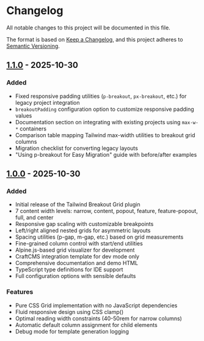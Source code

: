 # Changelog

All notable changes to this project will be documented in this file.

The format is based on [Keep a Changelog](https://keepachangelog.com/en/1.0.0/),
and this project adheres to [Semantic Versioning](https://semver.org/spec/v2.0.0.html).

## [1.1.0] - 2025-10-30

### Added

- Fixed responsive padding utilities (`p-breakout`, `px-breakout`, etc.) for legacy project integration
- `breakoutPadding` configuration option to customize responsive padding values
- Documentation section on integrating with existing projects using `max-w-*` containers
- Comparison table mapping Tailwind max-width utilities to breakout grid columns
- Migration checklist for converting legacy layouts
- "Using p-breakout for Easy Migration" guide with before/after examples

## [1.0.0] - 2025-10-30

### Added

- Initial release of the Tailwind Breakout Grid plugin
- 7 content width levels: narrow, content, popout, feature, feature-popout, full, and center
- Responsive gap scaling with customizable breakpoints
- Left/right aligned nested grids for asymmetric layouts
- Spacing utilities (p-gap, m-gap, etc.) based on grid measurements
- Fine-grained column control with start/end utilities
- Alpine.js-based grid visualizer for development
- CraftCMS integration template for dev mode only
- Comprehensive documentation and demo HTML
- TypeScript type definitions for IDE support
- Full configuration options with sensible defaults

### Features

- Pure CSS Grid implementation with no JavaScript dependencies
- Fluid responsive design using CSS clamp()
- Optimal reading width constraints (40-50rem for narrow columns)
- Automatic default column assignment for child elements
- Debug mode for template generation logging

[1.1.0]: https://github.com/astuteo-llc/tailwind-breakout-grid/releases/tag/v1.1.0
[1.0.0]: https://github.com/astuteo-llc/tailwind-breakout-grid/releases/tag/v1.0.0
